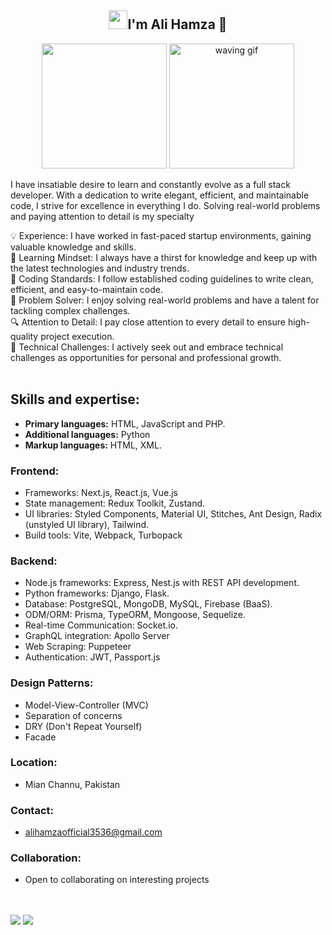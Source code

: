 <div align="center">
    <h2><img width=30px
            src="https://user-images.githubusercontent.com/74038190/214644152-52f47eb3-5e31-4f47-8758-05c9468d5596.gif">I'm
        Ali Hamza 🧒</h2> <img width=200px
        src="https://user-images.githubusercontent.com/74038190/212284087-bbe7e430-757e-4901-90bf-4cd2ce3e1852.gif">
    <img src="https://user-images.githubusercontent.com/74038190/216120974-24a76b31-7f39-41f1-a38f-b3c1377cc612.png"
        width="200px" alt="waving gif">
</div>




<p>I have insatiable desire to learn and constantly evolve as a full stack developer. With a dedication to write
    elegant,
    efficient, and maintainable code, I strive for excellence in everything I do. Solving real-world problems and paying
    attention to detail is my specialty</p>
<span>💡 Experience: I have worked in fast-paced startup environments, gaining valuable knowledge and skills.</span><br>
<span>💪 Learning Mindset: I always have a thirst for knowledge and keep up with the latest technologies and industry
    trends.</span><br>
<span>🔧 Coding Standards: I follow established coding guidelines to write clean, efficient, and easy-to-maintain
    code.</span><br>
<span>🔎 Problem Solver: I enjoy solving real-world problems and have a talent for tackling complex
    challenges.</span><br>
<span>🔍 Attention to Detail: I pay close attention to every detail to ensure high-quality project execution.</span><br>
<span>🚀 Technical Challenges: I actively seek out and embrace technical challenges as opportunities for personal and
    professional growth.</span><br><br>

<h2>Skills and expertise:</h2>
<ul>
    <li>
        <strong>Primary languages:</strong> HTML, JavaScript and PHP.
    </li>
    <li>
        <strong>Additional languages:</strong> Python
    </li>
    <li>
        <strong>Markup languages:</strong> HTML, XML.
    </li>
</ul>
<h3>Frontend:</h3>
<ul>
    <li>
        Frameworks: Next.js, React.js, Vue.js
    </li>
    <li>
        State management: Redux Toolkit, Zustand.
    </li>
    <li>
        UI libraries: Styled Components, Material UI, Stitches, Ant Design, Radix (unstyled UI library), Tailwind.
    </li>
    <li>
        Build tools: Vite, Webpack, Turbopack
    </li>
</ul>
<h3>Backend:</h3>
<ul>
    <li>
        Node.js frameworks: Express, Nest.js with REST API development.
    </li>
    <li>
        Python frameworks: Django, Flask.
    </li>
    <li>
        Database: PostgreSQL, MongoDB, MySQL, Firebase (BaaS).
    </li>
    <li>
        ODM/ORM: Prisma, TypeORM, Mongoose, Sequelize.
    </li>
    <li>
        Real-time Communication: Socket.io.
    </li>
    <li>
        GraphQL integration: Apollo Server
    </li>
    <li>
        Web Scraping: Puppeteer
    </li>
    <li>
        Authentication: JWT, Passport.js
    </li>
</ul>

<h3>Design Patterns:</h3>
<ul>
    <li>
        Model-View-Controller (MVC)
    </li>
    <li>
        Separation of concerns
    </li>
    <li>
        DRY (Don't Repeat Yourself)
    </li>
    <li>
        Facade
    </li>
</ul>
<h3>Location:</h3>
<ul>
    <li>
        Mian Channu, Pakistan
    </li>
</ul>
<h3>Contact:</h3>
<ul>
    <li>
        <a href="mailto:alihamzaofficial3536@gmail.com">alihamzaofficial3536@gmail.com</a>
    </li>
</ul>
<h3>Collaboration:</h3>
<ul>
    <li>
        Open to collaborating on interesting projects
    </li>
</ul>
<br><br>
<a href=""><img
        src="https://github-readme-stats-git-masterrstaa-rickstaa.vercel.app/api/top-langs/?username=alihamza-developer&theme=algolia&show_icons=true&hide_border=true"></a>
<a href="http://www.github.com/alihamza-developer"><img
        src="https://github-readme-streak-stats.herokuapp.com/?user=alihamza-developer&stroke=ffffff&background=181824&ring=6366f1&fire=6366f1&currStreakNum=ffffff&currStreakLabel=6366f1&sideNums=ffffff&sideLabels=ffffff&dates=ffffff&hide_border=true" /></a>
